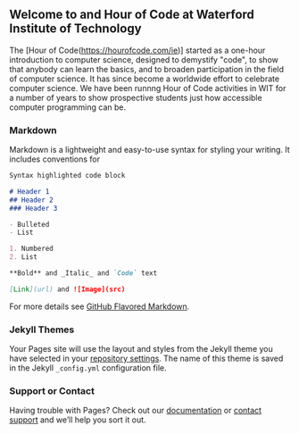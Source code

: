 ## Welcome to and Hour of Code at Waterford Institute of Technology

The [Hour of Code(https://hourofcode.com/ie)] started as a one-hour introduction to computer science, designed to demystify "code", to show that anybody can learn the basics, and to broaden participation in the field of computer science. It has since become a worldwide effort to celebrate computer science. We have been runnng Hour of Code activities in WIT for a number of years to show prospective students just how accessible computer programming can be.


### Markdown

Markdown is a lightweight and easy-to-use syntax for styling your writing. It includes conventions for

```markdown
Syntax highlighted code block

# Header 1
## Header 2
### Header 3

- Bulleted
- List

1. Numbered
2. List

**Bold** and _Italic_ and `Code` text

[Link](url) and ![Image](src)
```

For more details see [GitHub Flavored Markdown](https://guides.github.com/features/mastering-markdown/).

### Jekyll Themes

Your Pages site will use the layout and styles from the Jekyll theme you have selected in your [repository settings](https://github.com/curlybert/hourofcodewit/settings). The name of this theme is saved in the Jekyll `_config.yml` configuration file.

### Support or Contact

Having trouble with Pages? Check out our [documentation](https://help.github.com/categories/github-pages-basics/) or [contact support](https://github.com/contact) and we’ll help you sort it out.
